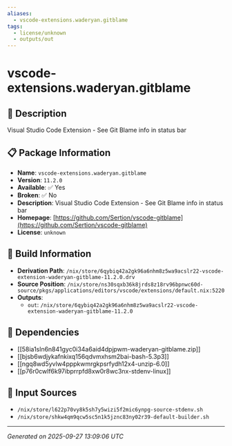 ```yaml
---
aliases:
  - vscode-extensions.waderyan.gitblame
tags:
  - license/unknown
  - outputs/out
---
```


# vscode-extensions.waderyan.gitblame

## 📝 Description

Visual Studio Code Extension - See Git Blame info in status bar

## 📋 Package Information

- **Name**: `vscode-extensions.waderyan.gitblame`
- **Version**: `11.2.0`
- **Available**: ✅ Yes
- **Broken**: ✅ No
- **Description**: Visual Studio Code Extension - See Git Blame info in status bar
- **Homepage**: [https://github.com/Sertion/vscode-gitblame](https://github.com/Sertion/vscode-gitblame)
- **License**: `unknown`

## 🔧 Build Information

- **Derivation Path**: `/nix/store/6qybiq42a2gk96a6nhm8z5wa9acslr22-vscode-extension-waderyan-gitblame-11.2.0.drv`
- **Source Position**: `/nix/store/ns30sqxb36k8jrds8z18rv96bpnwc60d-source/pkgs/applications/editors/vscode/extensions/default.nix:5220`
- **Outputs**:
  - `out`:  `/nix/store/6qybiq42a2gk96a6nhm8z5wa9acslr22-vscode-extension-waderyan-gitblame-11.2.0`

## 🔗 Dependencies

- [[58ia1sln6n841gyc0i34a6aid4dpjpwm-waderyan-gitblame.zip]]
- [[bjsb6wdjykafnkixq156qdvmxhsm2bai-bash-5.3p3]]
- [[ngq8wd5yvlw4pppkwmrgkpsrfydh12x4-unzip-6.0]]
- [[p76r0cwlf6k97ibprrpfd8xw0r8wc3nx-stdenv-linux]]

## 📁 Input Sources

- `/nix/store/l622p70vy8k5sh7y5wizi5f2mic6ynpg-source-stdenv.sh`
- `/nix/store/shkw4qm9qcw5sc5n1k5jznc83ny02r39-default-builder.sh`

---
*Generated on 2025-09-27 13:09:06 UTC*

